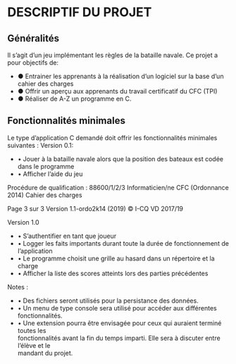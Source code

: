# DESCRIPTIF	DU	PROJET

## Généralités

Il	s’agit	d’un	jeu	implémentant	les	règles	de	la	bataille	navale.	Ce	projet	a	pour	objectifs	de:

  * ● Entrainer	les	apprenants	à	la	réalisation	d’un	logiciel	sur	la	base	d’un	cahier	des	charges 
  * ● Offrir	un	aperçu	aux	apprenants	du	travail	certificatif	du	CFC	(TPI)
  * ● Réaliser	de	A-Z	un	programme	en	C.
  
## Fonctionnalités minimales
Le	type	d’application	C	demandé	doit	offrir	les	fonctionnalités	minimales	suivantes	:
Version	0.1:

  * • Jouer	 à	 la	 bataille	 navale	 alors	 que	 la	 position	 des	 bateaux	 est	 codée	 dans	 le	
programme
  * • Afficher	l’aide	du	jeu
  
Procédure	de	qualification :	88600/1/2/3	Informaticien/ne CFC	(Ordonnance 2014) Cahier	des charges

Page	3 sur	3 Version	1.1-ordo2k14 (2019)
©	I-CQ	VD	2017/19

Version	1.0

 * • S’authentifier	en	tant	que	joueur
 * • Logger	les	faits	importants	durant	toute	la	durée	de	fonctionnement	de	l’application
 * • Le	programme	choisit	une	grille	au	hasard	dans	un	répertoire	et	la	charge	
 * • Afficher	la	liste	des	scores	atteints	lors	des	parties	précédentes
 
Notes :	

 * • Des	fichiers	seront	utilisés	pour	la	persistance	des	données.
 * • Un	menu	de	type	console	sera	utilisé	pour	accéder	aux	différentes	fonctionnalités.
 * • Une	 extension	 pourra	 être	 envisagée	 pour	 ceux	 qui	 auraient	 terminé	 toutes	 les	
fonctionnalités	avant	la	 fin	du	 temps	imparti.	Elle	sera	à	discuter	entre	l’élève	et	le	
mandant	du	projet.
